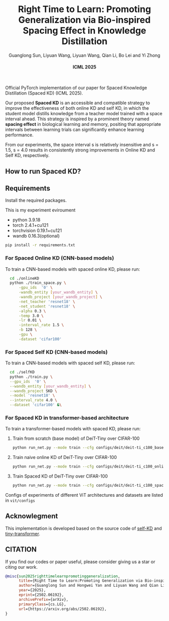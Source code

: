 <div align="center">
  
  <div>
  <h1>Right Time to Learn: Promoting Generalization via Bio-inspired Spacing Effect in Knowledge Distillation</h1>
  </div>

  <div>
      Guanglong Sun, Liyuan Wang, Liyuan Wang, Qian Li, Bo Lei and Yi Zhong
  </div>

  <div>
      <h4>
          ICML 2025
      </h4>
  </div>
  <br/>

</div>


Official PyTorch implementation of our paper for Spaced Knowledge Distillation (Spaced KD) (ICML 2025).

Our proposed **Spaced KD** is an accessible and compatible strategy to improve the effectiveness of both online KD and self KD, in which the student model distills knowledge from a teacher model trained with a space interval ahead. This strategy is inspired by a prominent theory named **spacing effect** in biological learning and memory, positing that appropriate intervals between learning trials can significantly enhance learning performance.

From our experiments, the space interval s is relatively insensitive and s = 1.5, s = 4.0 results in consistently strong improvements in Online KD and Self KD, respectively.

## How to run Spaced KD?

## Requirements
Install the required packages. 

This is my experiment eviroument
- python 3.9.18
- torch 2.4.1+cu121
- torchvision 0.19.1+cu121
- wandb 0.16.3(optional)

```sh
pip install -r requirements.txt
```

### For Spaced Online KD (CNN-based models)

To train a CNN-based models with spaced online KD, please run:
  ```sh
    cd ./onlineKD
    python ./train_space.py \
        -gpu_ids  '0' \
        -wandb_entity [your_wandb_entity] \
        -wandb_project [your_wandb_project] \
        -net_teacher 'resnet18' \
        -net_student 'resnet18' \
        -alpha 0.3 \
        -temp 3.0 \
        -lr 0.01 \
        -interval_rate 1.5 \
        -b 128 \
        -gpu \
        -dataset 'cifar100'
  ```

### For Spaced Self KD (CNN-based models)

To train a CNN-based models with spaced self KD, please run:
  ```sh
    cd ./selfKD
    python ./train.py \
    --gpu_ids  '0' \
    --wandb_entity [your_wandb_entity] \
    --wandb_project SKD \
    --model 'resnet18' \
    --interval_rate 4.0 \
    --dataset 'cifar100' &\
  ```


### For Spaced KD in transformer-based architecture


To train a transformer-based models with spaced KD, please run:
    
   1. Train from scratch (base model) of DeiT-Tiny over CIFAR-100
   
       ```sh
       python run_net.py --mode train --cfg configs/deit/deit-ti_c100_base.yaml
       ```
   
   2. Train naive online KD of DeiT-Tiny over CIFAR-100
   
       ```sh
       python run_net.py --mode train --cfg configs/deit/deit-ti_c100_online.yaml
       ```
   
   3. Train Spaced KD of DeiT-Tiny over CIFAR-100
   
       ```sh
       python run_net.py --mode train --cfg configs/deit/deit-ti_c100_space_1_5.yaml
       ```

Configs of experiments of different ViT architectures and datasets are listed in `vit/configs`


## Acknowlegment
This implementation is developed based on the source code of [self-KD](https://github.com/ArchipLab-LinfengZhang/pytorch-self-distillation-final) and [tiny-transformer](tiny-transformers).

## CITATION
If you find our codes or paper useful, please consider giving us a star or citing our work.

```bibtex
@misc{sun2025righttimelearnpromotinggeneralization,
      title={Right Time to Learn:Promoting Generalization via Bio-inspired Spacing Effect in Knowledge Distillation}, 
      author={Guanglong Sun and Hongwei Yan and Liyuan Wang and Qian Li and Bo Lei and Yi Zhong},
      year={2025},
      eprint={2502.06192},
      archivePrefix={arXiv},
      primaryClass={cs.LG},
      url={https://arxiv.org/abs/2502.06192}, 
}
